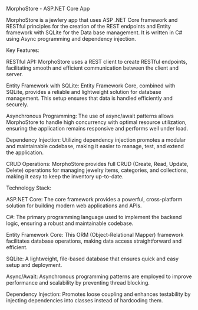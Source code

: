 MorphoStore - ASP.NET Core App

MorphoStore is a jewlery app that uses ASP .NET Core framework and RESTful principles for the creation of the REST endpoints and Entity framework with SQLite for the Data base management. It is written in C# using Async programming and dependency injection.

Key Features:

RESTful API: MorphoStore uses a REST client to create RESTful endpoints, facilitating smooth and efficient communication between the client and server.

Entity Framework with SQLite: Entity Framework Core, combined with SQLite, provides a reliable and lightweight solution for database management. This setup ensures that data is handled efficiently and securely.

Asynchronous Programming: The use of async/await patterns allows MorphoStore to handle high concurrency with optimal resource utilization, ensuring the application remains responsive and performs well under load.

Dependency Injection: Utilizing dependency injection promotes a modular and maintainable codebase, making it easier to manage, test, and extend the application.

CRUD Operations: MorphoStore provides full CRUD (Create, Read, Update, Delete) operations for managing jewelry items, categories, and collections, making it easy to keep the inventory up-to-date.

Technology Stack:

ASP.NET Core: The core framework provides a powerful, cross-platform solution for building modern web applications and APIs.

C#: The primary programming language used to implement the backend logic, ensuring a robust and maintainable codebase.

Entity Framework Core: This ORM (Object-Relational Mapper) framework facilitates database operations, making data access straightforward and efficient.

SQLite: A lightweight, file-based database that ensures quick and easy setup and deployment.

Async/Await: Asynchronous programming patterns are employed to improve performance and scalability by preventing thread blocking.

Dependency Injection: Promotes loose coupling and enhances testability by injecting dependencies into classes instead of hardcoding them.
